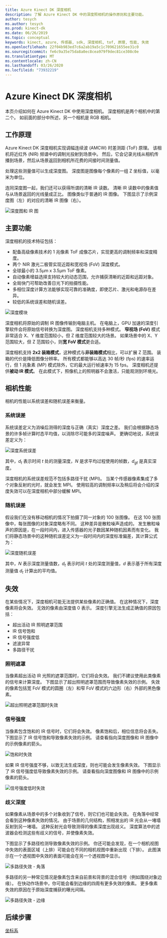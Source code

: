 ```yaml
---
title: Azure Kinect DK 深度相机
description: 了解 Azure Kinect DK 中的深度照相机的操作原则和主要功能。
author: tesych
ms.author: tesych
ms.prod: kinect-dk
ms.date: 06/26/2019
ms.topic: conceptual
keywords: kinect, azure, 传感器, sdk, 深度相机, tof, 原理, 性能, 失效
ms.openlocfilehash: 22f04b983ed7c6a2ab19a5c1c709621655ee31c0
ms.sourcegitcommit: fe6c9a35e75da8a0ec8cea979f9dec81ce308c0e
ms.translationtype: MT
ms.contentlocale: zh-CN
ms.lasthandoff: 03/26/2020
ms.locfileid: "73932219"
---
```

# <a name="azure-kinect-dk-depth-camera"></a>Azure Kinect DK 深度相机

本页介绍如何在 Azure Kinect DK 中使用深度相机。 深度相机是两个相机中的第二个。 如前面的部分中所述，另一个相机是 RGB 相机。  

## <a name="operating-principles"></a>工作原理

Azure Kinect DK 深度相机实现调幅连续波 (AMCW) 时差测距 (ToF) 原理。 该相机将近红外 (NIR) 频谱中的调制光投射到场景中。 然后，它会记录光线从相机传播到场景，然后从场景返回到相机所花费的间接时间测量值。

处理这些测量值可以生成深度图。 深度图是图像每个像素的一组 Z 坐标值，以毫米为单位。

连同深度图一起，我们还可以获得所谓的清晰 IR 读数。 清晰 IR 读数中的像素值与从场景返回的光线量成正比。 图像类似于普通的 IR 图像。 下图显示了示例深度图（左）的对应的清晰 IR 图像（右）。

![深度图和 IR 图](./media/concepts/depth-camera-depth-ir.png)

## <a name="key-features"></a>主要功能

深度相机的技术特征包括：

- 配备高级像素技术的 1 兆像素 ToF 成像芯片，实现更高的调制频率和深度精度。
- 两个 NIR 激光二极管实现近距和宽视场 (FoV) 深度模式。
- 全球最小的 3.5μm x 3.5μm ToF 像素。
- 自动像素增益选择支持较大的动态范围，允许捕获清晰的近距和远距对象。
- 全局快门可帮助改善日光下的拍摄性能。
- 多相位深度计算方法能够实现可靠的准确度，即使芯片、激光和电源存在差异。
- 较低的系统误差和随机误差。

![深度模块](./media/concepts/depth-camera-depth-module.jpg)

深度相机将原始的调制 IR 图像传输到电脑主机。 在电脑上，GPU 加速的深度引擎软件会将原始信号转换为深度图。 深度相机支持多种模式。 **窄视场 (FoV)** 模式非常适合 X、Y 维度范围较小，但 Z 维度范围较大的场景。 如果场景中的 X、Y 范围较大，但 Z 范围较小，则**宽 FoV 模式**更合适。

深度相机支持 **2x2 装箱模式**，这种模式与**非装箱模式**相比，可以扩展 Z 范围。 装箱的代价是降低图像分辨率。 所有模式都能够以高达 30 帧/秒 (fps) 的速率运行，但 1 兆象素 (MP) 模式除外，它的最大运行帧速率为 15 fps。 深度相机还提供**被动 IR 模式**。 在此模式下，照像机上的照明器不会激活，只能观测到环境光。

## <a name="camera-performance"></a>相机性能

相机的性能以系统误差和随机误差来衡量。

### <a name="systematic-error"></a>系统误差

系统误差定义为消噪后测得的深度与正确（真实）深度之差。 我们会根据静态场景的许多帧计算时态平均值，以消除尽可能多的深度噪声。 更确切地说，系统误差定义为：

![深度系统误差](./media/concepts/depth-camera-systematic-error.png)

其中，*d<sub>t</sub>* 表示时间 *t* 处的测量深度，*N* 是求平均过程使用的帧数，*d<sub>gt</sub>* 是真实深度。

深度相机的系统误差规范不包括多路径干扰 (MPI)。 当某个传感器像素集成了多个对象反射的光时，就会发生 MPI。 使用较高的调制频率以及稍后将会介绍的深度失效可以在深度相机中部分缓解 MPI。

### <a name="random-error"></a>随机误差

假设我们在没有移动相机的情况下拍摄了同一对象的 100 张图像。 在这 100 张图像中，每张图像的对象深度略有不同。 这种差异是散粒噪声造成的。 发生散粒噪声的原因是，在一段时间内，进入传感器的光子数因某种随机因素而有变化。 我们将静态场景中的这种随机误差定义为一段时间内的深度标准偏差，其计算公式为：

![深度随机误差](./media/concepts/depth-camera-random-error.png)

其中，*N* 表示深度测量值数，*d<sub>t</sub>* 表示时间 *t* 处的深度测量值，*d* 表示基于所有深度测量值 *d<sub>t</sub>* 计算出的平均值。

## <a name="invalidation"></a>失效

在某些情况下，深度相机可能无法提供某些像素的正确值。 在这种情况下，深度像素将会失效。 无效的像素由深度值 0 表示。 深度引擎无法生成正确值的原因包括：

- 超出活动 IR 照明遮罩范围
- IR 信号饱和
- IR 信号强度低
- 滤波异常
- 多路径干扰

### <a name="illumination-mask"></a>照明遮罩

当像素超出活动 IR 光照的遮罩范围时，它们将会失效。 我们不建议使用此类像素的信号来计算深度。 下图显示了超出照明遮罩范围而导致像素失效的示例。 失效的像素包括宽 FoV 模式的圆圈（左）和窄 FoV 模式的六边形（右）外部的黑色像素。

![超出照明遮罩范围时失效](./media/concepts/depth-camera-invalidation-illumination-mask.png)

### <a name="signal-strength"></a>信号强度

当像素包含饱和的 IR 信号时，它们将会失效。 像素饱和后，相位信息将会丢失。 下图显示了 IR 信号饱和导致像素失效的示例。 请查看指向深度图像和 IR 图像中的示例像素的箭头。

![饱和时失效](./media/concepts/depth-camera-invalidation-saturation.png)

如果 IR 信号强度不够，以致无法生成深度，则也可能会发生像素失效。 下图显示了 IR 信号强度低导致像素失效的示例。 请查看指向深度图像和 IR 图像中的示例像素的箭头。

![信号强度低时失效](./media/concepts/depth-camera-invalidation-low-signal.png)

### <a name="ambiguous-depth"></a>歧义深度

如果像素从场景中的多个对象收到了信号，则它们也可能会失效。 在角落中经常会看到这种像素失效的情况。  由于场景的几何结构，照相发出的 IR 光会从一堵墙反射到另一堵墙。 这种反射光会导致测得的像素深度出现歧义。 深度算法中的滤波器会检测这些有歧义的信号，并使像素失效。

下图显示了多路径检测导致像素失效的示例。 你还可能会发现，在一个相机视图中失效的表面区域（上排）可能会在不同的相机视图中重新出现（下排）。 此图演示在一个透视图中失效的表面可能会在另一个透视图中显示。

![多路径失效 - 角落](./media/concepts/depth-camera-invalidation-multipath.png)

多路径的另一种常见情况是像素包含来自前景和背景的混合信号（例如围绕对象边缘）。 在快动作场景中，你可能会看到边缘的四周有更多失效的像素。 更多像素失效的原因在于原始深度捕获的曝光间隔。

![多路径失效 - 边缘](./media/concepts/depth-camera-invalidation-edge.png)

## <a name="next-steps"></a>后续步骤

[坐标系](coordinate-systems.md)
